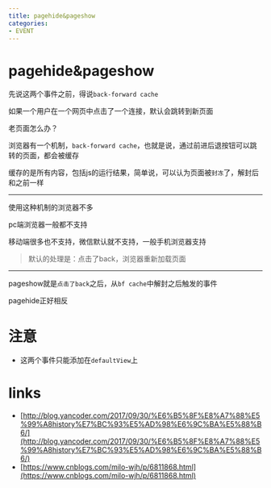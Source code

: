 ```yaml
---
title: pagehide&pageshow
categories: 
- EVENT
---
```


# pagehide&pageshow

先说这两个事件之前，得说`back-forward cache`

如果一个用户在一个网页中点击了一个连接，默认会跳转到新页面

老页面怎么办？

浏览器有一个机制，`back-forward cache`，也就是说，通过前进后退按钮可以跳转的页面，都会被缓存

缓存的是所有内容，包括js的运行结果，简单说，可以认为页面被`封冻`了，解封后和之前一样

-----------------
使用这种机制的浏览器不多

pc端浏览器一般都不支持

移动端很多也不支持，微信默认就不支持，一般手机浏览器支持

> 默认的处理是：点击了back，浏览器重新加载页面

-----------------------

pageshow就是`点击了back`之后，从`bf cache`中解封之后触发的事件

pagehide正好相反

# 注意
- 这两个事件只能添加在`defaultView`上

# links

- [http://blog.yancoder.com/2017/09/30/%E6%B5%8F%E8%A7%88%E5%99%A8history%E7%BC%93%E5%AD%98%E6%9C%BA%E5%88%B6/](http://blog.yancoder.com/2017/09/30/%E6%B5%8F%E8%A7%88%E5%99%A8history%E7%BC%93%E5%AD%98%E6%9C%BA%E5%88%B6/)
- [https://www.cnblogs.com/milo-wjh/p/6811868.html](https://www.cnblogs.com/milo-wjh/p/6811868.html)